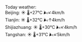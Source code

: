 Today weather:  
Beijing: ☀️   🌡️+27°C 🌬️↙4km/h  
Tianjin: ☀️   🌡️+32°C 🌬️↑4km/h  
Shijiazhuang: ☀️   🌡️+30°C 🌬️↙4km/h  
Tangshan: ☀️   🌡️+31°C 🌬️↙5km/h  
